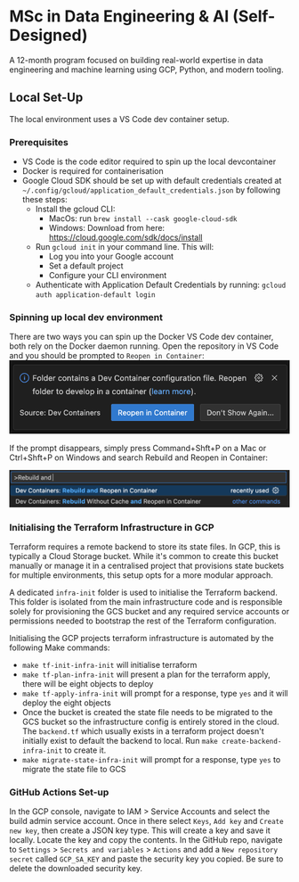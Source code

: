 # MSc in Data Engineering & AI (Self-Designed)
A 12-month program focused on building real-world expertise in data engineering and machine learning using GCP, Python, and modern tooling.

## Local Set-Up
The local environment uses a VS Code dev container setup.

### Prerequisites
- VS Code is the code editor required to spin up the local devcontainer
- Docker is required for containerisation
- Google Cloud SDK should be set up with default credentials created at `~/.config/gcloud/application_default_credentials.json` by following these steps:
    - Install the gcloud CLI:
        - MacOs: run `brew install --cask google-cloud-sdk`
        - Windows: Download from here: https://cloud.google.com/sdk/docs/install
    - Run `gcloud init` in your command line. This will:
        - Log you into your Google account
        - Set a default project
        - Configure your CLI environment
    - Authenticate with Application Default Credentials by running: `gcloud auth application-default login`

### Spinning up local dev environment

There are two ways you can spin up the Docker VS Code dev container, both rely on the Docker daemon running. Open the repository in VS Code and you should be prompted to `Reopen in Container`:
![Reopen in Container](images/reopen_in_container.png)

If the prompt disappears, simply press Command+Shft+P on a Mac or Ctrl+Shft+P on Windows and search Rebuild and Reopen in Container:

![Rebuild and Reopen in Container](images/rebuild_and_reopen_in_container.png)

### Initialising the Terraform Infrastructure in GCP

Terraform requires a remote backend to store its state files. In GCP, this is typically a Cloud Storage bucket. While it's common to create this bucket manually or manage it in a centralised project that provisions state buckets for multiple environments, this setup opts for a more modular approach.

A dedicated `infra-init` folder is used to initialise the Terraform backend. This folder is isolated from the main infrastructure code and is responsible solely for provisioning the GCS bucket and any required service accounts or permissions needed to bootstrap the rest of the Terraform configuration.

Initialising the GCP projects terraform infrastructure is automated by the following Make commands:
- `make tf-init-infra-init` will initialise terraform
- `make tf-plan-infra-init` will present a plan for the terraform apply, there will be eight objects to deploy
- `make tf-apply-infra-init` will prompt for a response, type `yes` and it will deploy the eight objects
- Once the bucket is created the state file needs to be migrated to the GCS bucket so the infrastructure config is entirely stored in the cloud. The `backend.tf` which usually exists in a terraform project doesn't initially exist to default the backend to local. Run `make create-backend-infra-init` to create it.
- `make migrate-state-infra-init` will prompt for a response, type `yes` to migrate the state file to GCS

### GitHub Actions Set-up

In the GCP console, navigate to IAM > Service Accounts and select the build admin service account. Once in there select `Keys`, `Add key` and `Create new key`, then create a JSON key type. This will create a key and save it locally. Locate the key and copy the contents. In the GitHub repo, navigate to `Settings` > `Secrets and variables` > `Actions` and add a `New repository secret` called `GCP_SA_KEY` and paste the security key you copied. Be sure to delete the downloaded security key.

